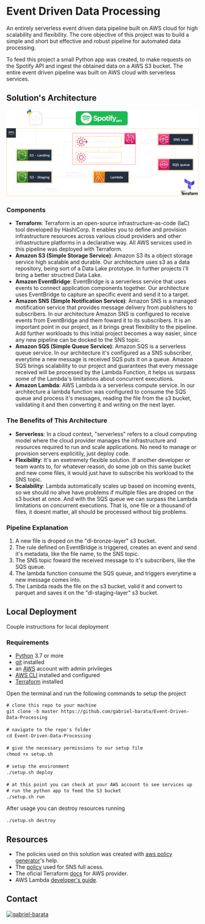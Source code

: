 # Event Driven Data Processing
An entirely serverless event driven data pipeline built on AWS cloud for high scalability and flexibility. The core objective of this project was to build a simple and short but effective and robust pipeline for automated data processing.

To feed this project a small Python app was created, to make requests on the Spotify API and ingest the obtained data on a AWS S3 bucket. The entire event driven pipeline was built on AWS cloud with serverless services.

## Solution's Architecture
<p align="left">
  <img src="https://raw.githubusercontent.com/gabriel-barata/images/master/event-driven-data-pipeline/diagram.png" alt="Texto Alternativo">
</p>

### Components
+ **Terraform**: Terraform is an open-source infrastructure-as-code (IaC) tool developed by HashiCorp. It enables you to define and provision infrastructure resources across various cloud providers and other infrastructure platforms in a declarative way. All AWS services used in this pipeline was deployed with Terraform.
+ **Amazon S3 (Simple Storage Service)**: Amazon S3 its a object storage service high scalable and durable. Our architecture uses s3 as a data repository, being sort of a Data Lake prototype. In further projects i'll bring a better structred Data Lake.
+ **Amazon EventBridge**: EventBridge is a serverless service that uses events to connect application components together. Our architecture uses EventBridge to capture an specific event and send it to a target.
+ **Amazon SNS (Simple Notification Service)**: Amazon SNS is a managed motification service that provides message delivery from publishers to subscribers. In our architecture Amazon SNS is configured to receive events from EventBridge and them foward it to its subscribers. It is an important point in our project, as it brings great flexibility to the pipeline. Add further workloads to this initial project becomes a way easier, since any new pipeline can be docked to the SNS topic.
+ **Amazon SQS (Simple Queue Service)**: Amazon SQS is a serverless queue service. In our architecture it's configured as a SNS subscriber, everytime a new message is received SQS puts it on a queue. Amazon SQS brings scalability to our project and guarantees that every message received will be processed by the Lambda Function, it helps us surpass some of the Lambda's limitations about concurrent executions.
+ **Amazon Lambda**: AWS Lambda is a serverless compute service. In our architecture a lambda function was configured to consume the SQS queue and process it's messages, reading the file from the s3 bucket, validating it and then converting it and writing on the next layer.

### The Benefits of This Architecture
+ **Serverless**: In a cloud context, "serverless" refers to a cloud computing model where the cloud provider manages the infrastructure and resources required to run and scale applications. No need to manage or provision servers explicitily, just deploy code.
+ **Flexibility**: It's an exetremely flexible solution. If another developer or team wants to, for whatever reason, do some job on this same bucket and new come files, it would just have to subscribe his workload to the SNS topic.
+ **Scalability**: Lambda automatically scales up based on incoming events, so we should no ahve have problems if multiple files are droped on the s3 bucket at once. And with the SQS queue we can surpass the Lambda limitations on concurrent executions. That is, one file or a thousand of files, it doesnt matter, all should be processed without big problems.

### Pipeline Explanation
1. A new file is droped on the "dl-bronze-layer" s3 bucket.
2. The rule defined on EventBridge is triggered, creates an event and send it's metadata, like the file name, to the SNS topic.
3. The SNS topic foward the received message to it's subscribers, like the SQS queue.
4. The lambda function consume the SQS queue, and triggers everytime a new message comes into.
5. The Lambda reads the file on the s3 bucket, valid it and convert to parquet and saves it on the "dl-staging-layer" s3 bucket.

## Local Deployment
Couple instructions for local deployment
### Requirements
+ [Python](https://www.python.org/downloads/) 3.7 or more
+ [git](https://git-scm.com/downloads) installed
+ an [AWS](https://aws.amazon.com/) account with admin privileges
+ [AWS CLI](https://docs.aws.amazon.com/cli/latest/userguide/getting-started-install.html) installed and configured
+ [Terraform](https://developer.hashicorp.com/terraform/downloads) installed

Open the terminal and run the following commands to setup the project
```
# clone this repo to your machine
git clone -b master https://github.com/gabriel-barata/Event-Driven-Data-Processing

# navigate to the repo's folder
cd Event-Driven-Data-Processing

# give the necessary permissions to our setup file
chmod +x setup.sh

# setup the environment
./setup.sh deploy

# at this point you can check at your AWS account to see services up
# run the python app to feed the S3 bucket
./setup.sh run
```
After usage you can destroy resources running

`./setup.sh destroy`

## Resources

+ The policies used on this solution was created with [aws policy generator](https://awspolicygen.s3.amazonaws.com/policygen.html)'s help.
+ The [policy](https://docs.aws.amazon.com/pt_br/aws-managed-policy/latest/reference/AmazonSNSFullAccess.html) used for SNS full acess.
+ The oficial Terraform [docs](https://registry.terraform.io/providers/hashicorp/aws/latest/docs) for AWS provider.
+ AWS Lambda [developer's guide](https://docs.aws.amazon.com/lambda/latest/dg/welcome.html).

## Contact
<a href="https://www.linkedin.com/in/gabriel-barata/" target="blank"><img align="center" src="https://raw.githubusercontent.com/rahuldkjain/github-profile-readme-generator/master/src/images/icons/Social/linked-in-alt.svg" alt="gabriel-barata" height="30" width="40" /></a>
